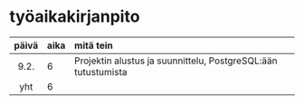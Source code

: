 # työaikakirjanpito

| päivä | aika | mitä tein  |
| :----:|:-----| :-----|
| 9.2. | 6| Projektin alustus ja suunnittelu, PostgreSQL:ään tutustumista |
| yht   | 6| | 
